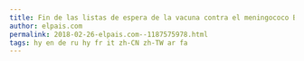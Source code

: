 ```yaml
---
title: Fin de las listas de espera de la vacuna contra el meningococo B en las farmacias
author: elpais.com
permalink: 2018-02-26-elpais.com--1187575978.html
tags: hy en de ru hy fr it zh-CN zh-TW ar fa
---
```


